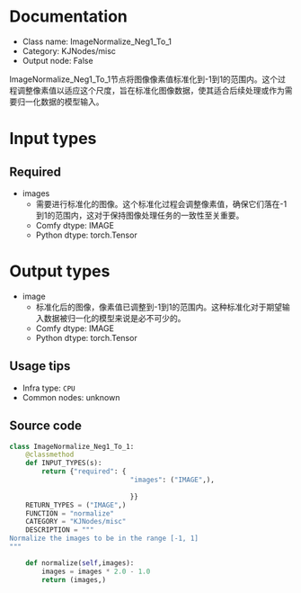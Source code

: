 
# Documentation
- Class name: ImageNormalize_Neg1_To_1
- Category: KJNodes/misc
- Output node: False

ImageNormalize_Neg1_To_1节点将图像像素值标准化到-1到1的范围内。这个过程调整像素值以适应这个尺度，旨在标准化图像数据，使其适合后续处理或作为需要归一化数据的模型输入。

# Input types
## Required
- images
    - 需要进行标准化的图像。这个标准化过程会调整像素值，确保它们落在-1到1的范围内，这对于保持图像处理任务的一致性至关重要。
    - Comfy dtype: IMAGE
    - Python dtype: torch.Tensor

# Output types
- image
    - 标准化后的图像，像素值已调整到-1到1的范围内。这种标准化对于期望输入数据被归一化的模型来说是必不可少的。
    - Comfy dtype: IMAGE
    - Python dtype: torch.Tensor


## Usage tips
- Infra type: `CPU`
- Common nodes: unknown


## Source code
```python
class ImageNormalize_Neg1_To_1:
    @classmethod
    def INPUT_TYPES(s):
        return {"required": { 
                              "images": ("IMAGE",),
    
                              }}
    RETURN_TYPES = ("IMAGE",)
    FUNCTION = "normalize"
    CATEGORY = "KJNodes/misc"
    DESCRIPTION = """
Normalize the images to be in the range [-1, 1]  
"""

    def normalize(self,images):
        images = images * 2.0 - 1.0
        return (images,)    

```
